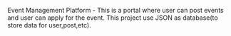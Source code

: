 Event Management Platform - This is a portal where user can post events and user can apply for the event.
This project use JSON as database(to store data for user,post,etc).
